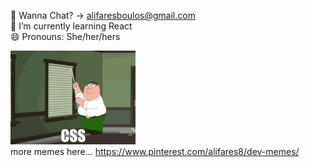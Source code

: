 :wave: Wanna Chat? -> alifaresboulos@gmail.com <br>
🌱 I’m currently learning React <br>
😄 Pronouns: She/her/hers <br>

![cssmeme](cssmemesml.gif)
<br>more memes here... https://www.pinterest.com/alifares8/dev-memes/



<!--
**alisarf/alisarf** is a ✨ _special_ ✨ repository because its `README.md` (this file) appears on your GitHub profile.

Here are some ideas to get you started:

- 🔭 I’m currently working on ...
- 🌱 I’m currently learning ...
- 👯 I’m looking to collaborate on ...
- 🤔 I’m looking for help with ...
- 💬 Ask me about ...
- 📫 How to reach me: ...
- 😄 Pronouns: ...
- ⚡ Fun fact: ...
-->
